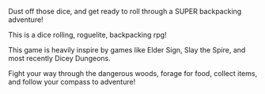 Dust off those dice, and get ready to roll through a SUPER backpacking adventure!

This is a dice rolling, roguelite, backpacking rpg!

This game is heavily inspire by games like Elder Sign, Slay the Spire, and most recently Dicey Dungeons.

Fight your way through the dangerous woods, forage for food, collect items, and follow your compass to adventure!